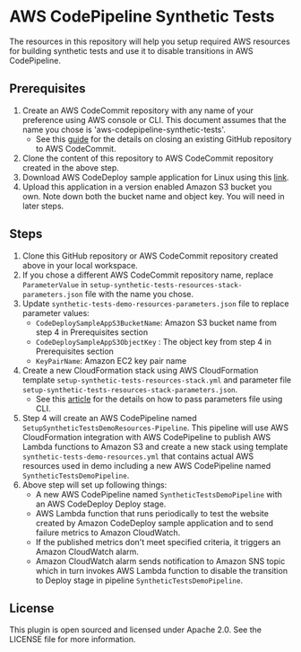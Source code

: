 # AWS CodePipeline Synthetic Tests

The resources in this repository will help you setup required AWS resources
for building synthetic tests and use it to disable transitions in AWS CodePipeline. 

## Prerequisites

1. Create an AWS CodeCommit repository with any name of your preference using AWS console or CLI. This document assumes that the name you chose is 'aws-codepipeline-synthetic-tests'.
    * See this [guide](http://docs.aws.amazon.com/codecommit/latest/userguide/how-to-migrate-repository-existing.html) for the details on closing an existing GitHub repository to AWS CodeCommit.
2. Clone the content of this repository to AWS CodeCommit repository created in the above step.
3. Download AWS CodeDeploy sample application for Linux using this [link](https://s3.amazonaws.com/aws-codedeploy-us-east-1/samples/latest/SampleApp_Linux.zip).
4. Upload this application in a version enabled Amazon S3 bucket you own. Note down both the bucket name and object key. You will need in later steps.
 
## Steps 
1. Clone this GitHub repository or AWS CodeCommit repository created above in your local workspace.
2. If you chose a different AWS CodeCommit repository name, replace `ParameterValue` in `setup-synthetic-tests-resources-stack-parameters.json` file with the name you chose.
3. Update `synthetic-tests-demo-resources-parameters.json` file to replace parameter values:
    * `CodeDeploySampleAppS3BucketName`: Amazon S3 bucket name from step 4 in Prerequisites section
    * `CodeDeploySampleAppS3ObjectKey` : The object key from step 4 in Prerequisites section
    * `KeyPairName`: Amazon EC2 key pair name
4. Create a new CloudFormation stack using AWS CloudFormation template `setup-synthetic-tests-resources-stack.yml` and parameter file `setup-synthetic-tests-resources-stack-parameters.json`. 
    * See this [article](https://aws.amazon.com/blogs/devops/passing-parameters-to-cloudformation-stacks-with-the-aws-cli-and-powershell/) for the details on how to pass parameters file using CLI.
5. Step 4 will create an AWS CodePipeline named `SetupSyntheticTestsDemoResources-Pipeline`. This pipeline will use AWS CloudFormation integration with AWS CodePipeline to publish AWS Lambda functions to Amazon S3 and create a new stack using template `synthetic-tests-demo-resources.yml` that contains actual AWS resources used in demo including a new AWS CodePipeline named `SyntheticTestsDemoPipeline`. 
6. Above step will set up following things:
    * A new AWS CodePipeline named `SyntheticTestsDemoPipeline` with an AWS CodeDeploy Deploy stage.
    * AWS Lambda function that runs periodically to test the website created by Amazon CodeDeploy sample application
      and to send failure metrics to Amazon CloudWatch.
    * If the published metrics don't meet specified criteria, it triggers an Amazon CloudWatch alarm.
    * Amazon CloudWatch alarm sends notification to Amazon SNS topic which in turn invokes AWS Lambda function
      to disable the transition to Deploy stage in pipeline `SyntheticTestsDemoPipeline`.

## License
This plugin is open sourced and licensed under Apache 2.0. See the LICENSE file
for more information.